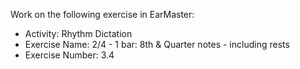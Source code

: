 Work on the following exercise in EarMaster:
- Activity: Rhythm Dictation
- Exercise Name: 2/4 - 1 bar: 8th & Quarter notes - including rests
- Exercise Number: 3.4
